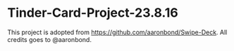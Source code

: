 # Tinder-Card-Project-23.8.16

This project is adopted from https://github.com/aaronbond/Swipe-Deck. All credits goes to @aaronbond.
